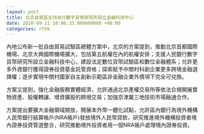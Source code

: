 ```yaml
---
layout: post
title: 北京自貿區支持央行數字貨幣研究所設立金融科技中心
date: 2020-09-21 10:06:33.000000000 +08:00
categories: rthk
---
```


內地公布新一批自由貿易試驗區總體方案中，北京的方案提到，推動北京首都國際機場、北京大興國際機場擴大，包括第五航權在內的航權安排；支援人民銀行數字貨幣研究所設立金融科技中心，建設法定數位貨幣試驗區和數位金融體系；允許更多外資銀行獲得證券投資基金託管資格；探索賦予中關村科創企業更多跨境金融選擇權；逐步實現中關村國家自主創新示範區非金融企業外債項下完全可兌換。

方案又提到，強化金融服務實體經濟，允許通過北京產權交易所等依法合規開展實物資產、股權轉讓、增資擴股的跨境交易；加強京津冀三地技術市場融通合作。

方案提出要擴大金融領域開放，開展本外幣一體化試點，允許區內銀行為境外機構人民幣銀行結算帳戶(NRA帳戶)發放境外人民幣貸款，研究推進境外機構投資者境內證券投資管道整合，研究推動境外投資者用一個NRA帳戶處理境內證券投資。
